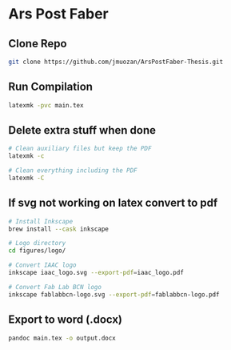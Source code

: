 # Ars Post Faber

## Clone Repo

```bash
git clone https://github.com/jmuozan/ArsPostFaber-Thesis.git
```

## Run Compilation

```bash
latexmk -pvc main.tex
```


## Delete extra stuff when done

```bash
# Clean auxiliary files but keep the PDF
latexmk -c

# Clean everything including the PDF
latexmk -C
```

## If svg not working on latex convert to pdf

```bash
# Install Inkscape
brew install --cask inkscape

# Logo directory
cd figures/logo/

# Convert IAAC logo
inkscape iaac_logo.svg --export-pdf=iaac_logo.pdf

# Convert Fab Lab BCN logo
inkscape fablabbcn-logo.svg --export-pdf=fablabbcn-logo.pdf
```

## Export to word (.docx)
```bash
pandoc main.tex -o output.docx
```